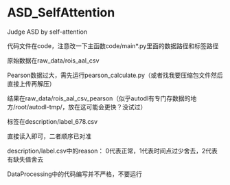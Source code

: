 # ASD_SelfAttention
Judge ASD by self-attention

代码文件在code，注意改一下主函数code/main*.py里面的数据路径和标签路径

原始数据在raw_data/rois_aal_csv

Pearson数据过大，需先运行pearson_calculate.py（或者找我要压缩包文件然后直接上传再解压）

结果在raw_data/rois_aal_csv_pearson（似乎autodl有专门存数据的地方/root/autodl-tmp/，放在这可能会更快？没试过）

标签在description/label_678.csv

直接读入即可，二者顺序已对准

description/label.csv中的reason： 0代表正常，1代表时间点过少舍去，2代表有缺失值舍去

DataProcessing中的代码编写并不严格，不要运行


